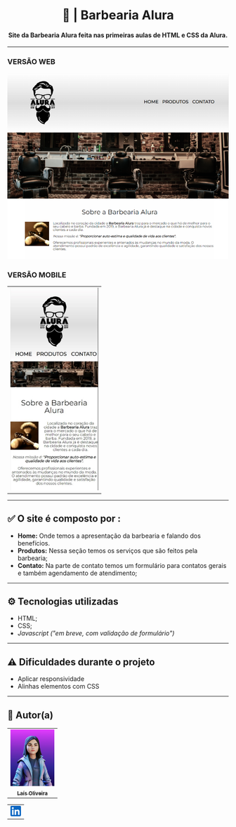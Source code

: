 <h1 align="center">
  <br>💈 | Barbearia Alura
</h1>

<h4 align="center">
  Site da Barbearia Alura feita nas primeiras aulas de HTML e CSS da  Alura.
</h4>

---

<h3>VERSÃO WEB</h3>

![Resultado final do projeto](/img/web.png)

<h3>VERSÃO MOBILE</h3>

<table align="center">
  <tr>
    <td align="center">
      <a href="https://github.com/laisfrr">
        <img src="./img/mobile.png" width="200px;" alt=""/><br>
      </a>
    </td>
  </tr>
</table>


---

## ✅ O site é composto por :

-   **Home:** Onde temos a apresentação da barbearia e falando dos benefícios.
-   **Produtos:** Nessa seção temos os serviços que são feitos pela barbearia;
-   **Contato:** Na parte de contato temos um formulário para contatos gerais e também agendamento de atendimento;

---

## ⚙ Tecnologias utilizadas

-   HTML;
-   CSS;
- *Javascript ("em breve, com validação de formulário")*
---

## ⚠ Dificuldades durante o projeto

-   Aplicar responsividade
-   Alinhas elementos com CSS

---

## 👩 Autor(a)<br>

<table align="center">
  <tr>
    <td align="center">
      <a href="https://github.com/laisfrr" target="_blank">
        <img src="./img/avatar.jpg" width="100px;" alt=""/><br>
        <sub>
          <b>Laís Oliveira</b>
        </sub>
      </a>
    </td>
  </tr>
</table>

<table align="center">
    <td align="center">
      <a href="https://www.linkedin.com/in/laisfrr/" target="_blank">
        <img src="./img/linkedin_icon.svg" width="24px;" alt=""/><br>
      </a>
</table>

